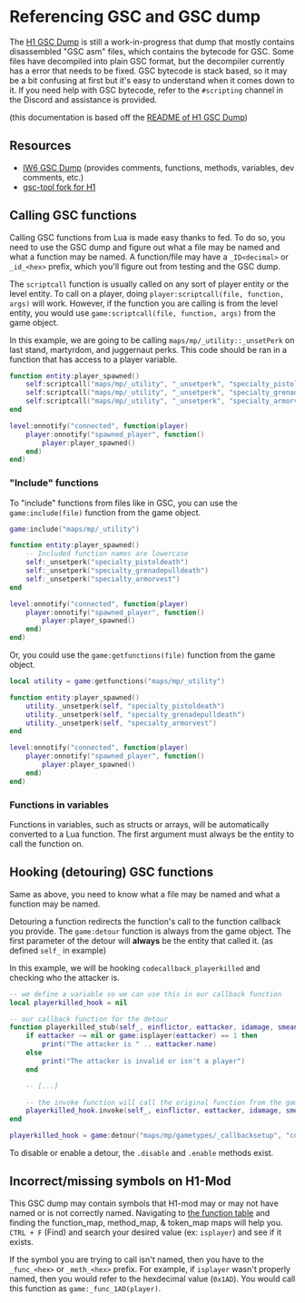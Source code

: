 # Referencing GSC and GSC dump

The [H1 GSC Dump](https://github.com/mjkzy/h1-gsc-dump) is still a work-in-progress that dump that mostly contains disassembled "GSC asm" files, which contains the bytecode for GSC. Some files have decompiled into plain GSC format, but the decompiler currently has a error that needs to be fixed. GSC bytecode is stack based, so it may be a bit confusing at first but it's easy to understand when it comes down to it. If you need help with GSC bytecode, refer to the `#scripting` channel in the Discord and assistance is provided.

(this documentation is based off the [README of H1 GSC Dump](https://github.com/mjkzy/h1-gsc-dump/blob/main/README.md))

## Resources

- [IW6 GSC Dump](https://github.com/mjkzy/iw6-gsc-dump) (provides comments, functions, methods, variables, dev comments, etc.)
- [gsc-tool fork for H1](https://github.com/mjkzy/gsc-tool-h1/tree/h1-symbols)

## Calling GSC functions

Calling GSC functions from Lua is made easy thanks to fed. To do so, you need to use the GSC dump and figure out what a file may be named and what a function may be named. A function/file may have a `_ID<decimal>` or `_id_<hex>` prefix, which you'll figure out from testing and the GSC dump.

The `scriptcall` function is usually called on any sort of player entity or the level entity. To call on a player, doing `player:scriptcall(file, function, args)` will work. However, if the function you are calling is from the level entity, you would use `game:scriptcall(file, function, args)` from the game object.

In this example, we are going to be calling `maps/mp/_utility::_unsetPerk` on last stand, martyrdom, and juggernaut perks. This code should be ran in a function that has access to a player variable.
```lua
function entity:player_spawned()
    self:scriptcall("maps/mp/_utility", "_unsetperk", "specialty_pistoldeath")
    self:scriptcall("maps/mp/_utility", "_unsetperk", "specialty_grenadepulldeath")
    self:scriptcall("maps/mp/_utility", "_unsetperk", "specialty_armorvest")
end

level:onnotify("connected", function(player)
    player:onnotify("spawned_player", function()
        player:player_spawned()
    end)
end)
```

### "Include" functions

To "include" functions from files like in GSC, you can use the `game:include(file)` function from the game object.
```lua
game:include("maps/mp/_utility")

function entity:player_spawned()
    -- Included function names are lowercase
    self:_unsetperk("specialty_pistoldeath")
    self:_unsetperk("specialty_grenadepulldeath")
    self:_unsetperk("specialty_armorvest")
end

level:onnotify("connected", function(player)
    player:onnotify("spawned_player", function()
        player:player_spawned()
    end)
end)
```

Or, you could use the `game:getfunctions(file)` function from the game object.
```lua
local utility = game:getfunctions("maps/mp/_utility")

function entity:player_spawned()
    utility._unsetperk(self, "specialty_pistoldeath")
    utility._unsetperk(self, "specialty_grenadepulldeath")
    utility._unsetperk(self, "specialty_armorvest")
end

level:onnotify("connected", function(player)
    player:onnotify("spawned_player", function()
        player:player_spawned()
    end)
end)
```

### Functions in variables

Functions in variables, such as structs or arrays, will be automatically converted to a Lua function. The first argument must always be the entity to call the function on.

## Hooking (detouring) GSC functions

Same as above, you need to know what a file may be named and what a function may be named.

Detouring a function redirects the function's call to the function callback you provide. The `game:detour` function is always from the game object. The first parameter of the detour will **always** be the entity that called it. (as defined `self_` in example)

In this example, we will be hooking `codecallback_playerkilled` and checking who the attacker is.
```lua
-- we define a variable so we can use this in our callback function
local playerkilled_hook = nil

-- our callback function for the detour
function playerkilled_stub(self_, einflictor, eattacker, idamage, smeansofdeath, sweapon, vdir, shitloc, timeoffset, deathanimduration)
    if eattacker ~= nil or game:isplayer(eattacker) == 1 then
        print("The attacker is " .. eattacker.name)
    else
        print("The attacker is invalid or isn't a player")
    end

    -- [...]

    -- the invoke function will call the original function from the game's stock GSC. we can modify parameters here too!
    playerkilled_hook.invoke(self_, einflictor, eattacker, idamage, smeansofdeath, sweapon, vdir, shitloc, timeoffset, deathanimduration)
end

playerkilled_hook = game:detour("maps/mp/gametypes/_callbacksetup", "codecallback_playerkilled", playerkilled_stub)
```

To disable or enable a detour, the `.disable` and `.enable` methods exist.

## Incorrect/missing symbols on H1-Mod

This GSC dump may contain symbols that H1-mod may or may not have named or is not correctly named. Navigating to [the function table](https://github.com/h1-mod/h1-mod/blob/develop/src/client/game/scripting/function_tables.cpp) and finding the function_map, method_map, & token_map maps will help you. `CTRL + F` (Find) and search your desired value (ex: `isplayer`) and see if it exists.

If the symbol you are trying to call isn't named, then you have to the `_func_<hex>` or `_meth_<hex>` prefix. For example, if `isplayer` wasn't properly named, then you would refer to the hexdecimal value (`0x1AD`). You would call this function as `game:_func_1AD(player)`.
